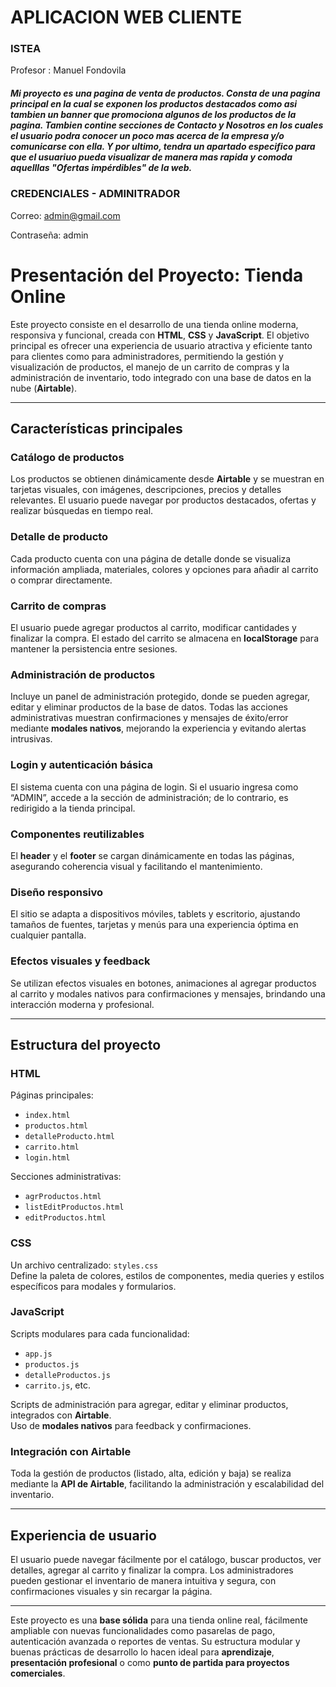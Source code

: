 # APLICACION WEB CLIENTE
### ISTEA 

Profesor : Manuel Fondovila

##### Mi proyecto es una pagina de venta de productos. Consta de una pagina principal en la cual se exponen los productos destacados como asi tambien un banner que promociona algunos de los productos de la pagina. Tambien contine secciones de Contacto y Nosotros en los cuales el usuario podra conocer un poco mas acerca de la empresa y/o comunicarse con ella. Y por ultimo, tendra un apartado especifico para que el usuariuo pueda visualizar de manera mas rapida y comoda aquelllas "Ofertas impérdibles" de la web. 


### CREDENCIALES - ADMINITRADOR 

Correo: admin@gmail.com

Contraseña: admin 

# Presentación del Proyecto: Tienda Online

Este proyecto consiste en el desarrollo de una tienda online moderna, responsiva y funcional, creada con **HTML**, **CSS** y **JavaScript**. El objetivo principal es ofrecer una experiencia de usuario atractiva y eficiente tanto para clientes como para administradores, permitiendo la gestión y visualización de productos, el manejo de un carrito de compras y la administración de inventario, todo integrado con una base de datos en la nube (**Airtable**).

---

## Características principales

### Catálogo de productos
Los productos se obtienen dinámicamente desde **Airtable** y se muestran en tarjetas visuales, con imágenes, descripciones, precios y detalles relevantes. El usuario puede navegar por productos destacados, ofertas y realizar búsquedas en tiempo real.

### Detalle de producto
Cada producto cuenta con una página de detalle donde se visualiza información ampliada, materiales, colores y opciones para añadir al carrito o comprar directamente.

### Carrito de compras
El usuario puede agregar productos al carrito, modificar cantidades y finalizar la compra. El estado del carrito se almacena en **localStorage** para mantener la persistencia entre sesiones.

### Administración de productos
Incluye un panel de administración protegido, donde se pueden agregar, editar y eliminar productos de la base de datos. Todas las acciones administrativas muestran confirmaciones y mensajes de éxito/error mediante **modales nativos**, mejorando la experiencia y evitando alertas intrusivas.

### Login y autenticación básica
El sistema cuenta con una página de login. Si el usuario ingresa como “ADMIN”, accede a la sección de administración; de lo contrario, es redirigido a la tienda principal.

### Componentes reutilizables
El **header** y el **footer** se cargan dinámicamente en todas las páginas, asegurando coherencia visual y facilitando el mantenimiento.

### Diseño responsivo
El sitio se adapta a dispositivos móviles, tablets y escritorio, ajustando tamaños de fuentes, tarjetas y menús para una experiencia óptima en cualquier pantalla.

### Efectos visuales y feedback
Se utilizan efectos visuales en botones, animaciones al agregar productos al carrito y modales nativos para confirmaciones y mensajes, brindando una interacción moderna y profesional.

---

## Estructura del proyecto

### HTML
Páginas principales:

- `index.html`
- `productos.html`
- `detalleProducto.html`
- `carrito.html`
- `login.html`

Secciones administrativas:

- `agrProductos.html`
- `listEditProductos.html`
- `editProductos.html`

### CSS
Un archivo centralizado: `styles.css`  
Define la paleta de colores, estilos de componentes, media queries y estilos específicos para modales y formularios.

### JavaScript
Scripts modulares para cada funcionalidad:

- `app.js`
- `productos.js`
- `detalleProductos.js`
- `carrito.js`, etc.

Scripts de administración para agregar, editar y eliminar productos, integrados con **Airtable**.  
Uso de **modales nativos** para feedback y confirmaciones.

### Integración con Airtable
Toda la gestión de productos (listado, alta, edición y baja) se realiza mediante la **API de Airtable**, facilitando la administración y escalabilidad del inventario.

---

## Experiencia de usuario

El usuario puede navegar fácilmente por el catálogo, buscar productos, ver detalles, agregar al carrito y finalizar la compra. Los administradores pueden gestionar el inventario de manera intuitiva y segura, con confirmaciones visuales y sin recargar la página.

---

Este proyecto es una **base sólida** para una tienda online real, fácilmente ampliable con nuevas funcionalidades como pasarelas de pago, autenticación avanzada o reportes de ventas. Su estructura modular y buenas prácticas de desarrollo lo hacen ideal para **aprendizaje**, **presentación profesional** o como **punto de partida para proyectos comerciales**.
